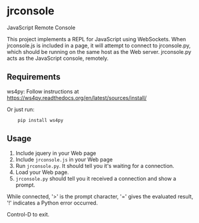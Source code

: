 # jrconsole
JavaScript Remote Console

This project implements a REPL for JavaScript using WebSockets. When
jrconsole.js is included in a page, it will attempt to connect to
jrconsole.py, which should be running on the same host as the Web
server. jrconsole.py acts as the JavaScript console, remotely.

## Requirements

ws4py: Follow instructions at
https://ws4py.readthedocs.org/en/latest/sources/install/

Or just run:

```shell
	pip install ws4py
```

## Usage

1.  Include jquery in your Web page
2.  Include `jrconsole.js` in your Web page
3.  Run `jrconsole.py`. It should tell you it's waiting for a
    connection.
4.  Load your Web page.
5.  `jrconsole.py` should tell you it received a connection and show a
    prompt.

While connected, '>' is the prompt character, '=' gives the evaluated
result, '!' indicates a Python error occurred.

Control-D to exit.
